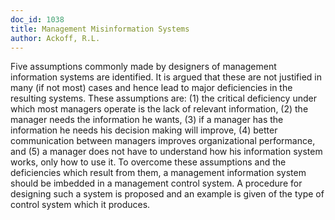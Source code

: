 ```yaml
---
doc_id: 1038
title: Management Misinformation Systems
author: Ackoff, R.L.
---
```


Five assumptions commonly made by designers of management information
systems are identified.  It is argued that these are not justified in many (if 
not most) cases and hence lead to major deficiencies in the resulting systems.
These assumptions are: (1) the critical deficiency under which most managers
operate is the lack of relevant information, (2) the manager needs the
information he wants, (3) if a manager has the information he needs his decision
making will improve, (4) better communication between managers improves
organizational performance, and (5) a manager does not have to understand
how his information system works, only how to use it.  To overcome these
assumptions and the deficiencies which result from them, a management
information system should be imbedded in a management control system.
A procedure for designing such a system is proposed and an example is given
of the type of control system which it produces.